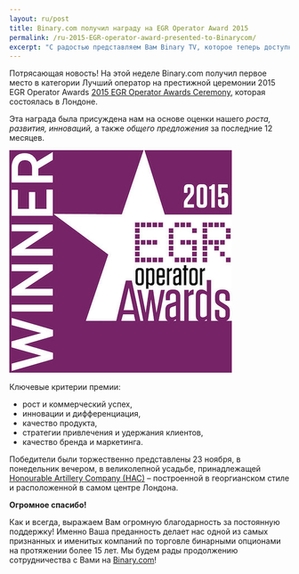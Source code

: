 ```yaml
---
layout: ru/post
title: Binary.com получил награду на EGR Operator Award 2015 
permalink: /ru-2015-EGR-operator-award-presented-to-Binarycom/
excerpt: "С радостью представляем Вам Binary TV, которое теперь доступно на английском языке. Посетите новый информационный канал, созданный специально для наших трейдеров..."  
---
```




Потрясающая новость! На этой неделе Binary.com получил первое место в категории Лучший оператор на престижной церемонии 2015 EGR Operator Awards [2015 EGR Operator Awards Ceremony](https://www.eiseverywhere.com/ehome/135475/308461/?&), которая состоялась в Лондоне.

Эта награда была присуждена нам на основе оценки нашего *роста, развития, инноваций,* а также *общего предложения* за последние 12 месяцев.

![](/images/Financial-betting-operator.jpg)

Ключевые критерии премии: 

*	рост и коммерческий успех,
*	инновации и дифференциация, 
*	качество продукта,
*	стратегии привлечения и удержания клиентов,
*	качество бренда и маркетинга.


Победители были торжественно представлены 23 ноября, в понедельник вечером, в великолепной усадьбе, принадлежащей [Honourable Artillery Company (HAC)](http://www.hac.org.uk/events) – построенной в георгианском стиле и расположенной в самом центре Лондона. 


**Огромное спасибо!**

Как и всегда, выражаем Вам огромную благодарность за постоянную поддержку! Именно Ваша преданность делает нас одной из самых признанных и именитых компаний по торговле бинарными опционами на протяжении более 15 лет.
Мы будем рады продолжению сотрудничества с Вами на [Binary.com](https://www.binary.com/?l=RU&utm_source=blog&utm_medium=social&utm_campaign=whatsnew)!

